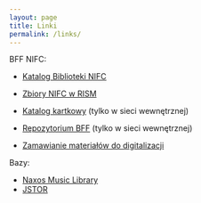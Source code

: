 ```yaml
---
layout: page
title: Linki
permalink: /links/
---
```


BFF NIFC:

- [Katalog Biblioteki NIFC](http://biblioteka.nifc.pl/)
- [Zbiory NIFC w RISM](http://www.rism.info/en/service/opac-search.html)
- [Katalog kartkowy](192.168.0.202/katalog/) (tylko w sieci wewnętrznej)
- [Repozytorium BFF](192.168.0.202) (tylko w sieci wewnętrznej)

- <a target="new" href="https://goo.gl/forms/34HtBsd7YXf6Pb3F3">Zamawianie materiałów do digitalizacji</a>

Bazy:

- [Naxos Music Library](http://nifc.naxosmusiclibrary.com)
- [JSTOR](http://jstor.com)

